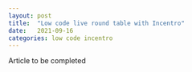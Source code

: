 ```yaml
---
layout: post
title:  "Low code live round table with Incentro"
date:   2021-09-16
categories: low code incentro 
---
```


Article to be completed
